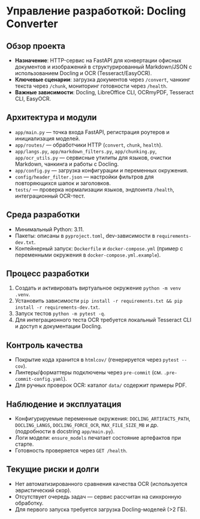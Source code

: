 # Управление разработкой: Docling Converter

## Обзор проекта
- **Назначение**: HTTP-сервис на FastAPI для конвертации офисных документов и изображений в структурированный Markdown/JSON с использованием Docling и OCR (Tesseract/EasyOCR).
- **Ключевые сценарии**: загрузка документов через `/convert`, чанкинг текста через `/chunk`, мониторинг готовности через `/health`.
- **Важные зависимости**: Docling, LibreOffice CLI, OCRmyPDF, Tesseract CLI, EasyOCR.

## Архитектура и модули
- `app/main.py` — точка входа FastAPI, регистрация роутеров и инициализация моделей.
- `app/routes/` — обработчики HTTP (`convert`, `chunk`, `health`).
- `app/langs.py`, `app/markdown_filters.py`, `app/chunking.py`, `app/ocr_utils.py` — сервисные утилиты для языков, очистки Markdown, чанкинга и работы с Docling.
- `app/config.py` — загрузка конфигурации и переменных окружения.
- `config/header_filter.json` — настройки фильтров для повторяющихся шапок и заголовков.
- `tests/` — проверка нормализации языков, эндпоинта `/health`, интеграционный OCR-тест.

## Среда разработки
- Минимальный Python: 3.11.
- Пакеты: описаны в `pyproject.toml`, dev-зависимости в `requirements-dev.txt`.
- Контейнерный запуск: `Dockerfile` и `docker-compose.yml` (пример с переменными окружения в `docker-compose.yml.example`).

## Процесс разработки
1. Создать и активировать виртуальное окружение `python -m venv .venv`.
2. Установить зависимости `pip install -r requirements.txt && pip install -r requirements-dev.txt`.
3. Запуск тестов `python -m pytest -q`.
4. Для интеграционного теста OCR требуется локальный Tesseract CLI и доступ к документации Docling.

## Контроль качества
- Покрытие кода хранится в `htmlcov/` (генерируется через `pytest --cov`).
- Линтеры/форматтеры подключены через `pre-commit` (см. `.pre-commit-config.yaml`).
- Для ручных проверок OCR: каталог `data/` содержит примеры PDF.

## Наблюдение и эксплуатация
- Конфигурируемые переменные окружения: `DOCLING_ARTIFACTS_PATH`, `DOCLING_LANGS`, `DOCLING_FORCE_OCR`, `MAX_FILE_SIZE_MB` и др. (подробности в docstring `app/main.py`).
- Логи модели: `ensure_models` печатает состояние артефактов при старте.
- Готовность проверяется через `GET /health`.

## Текущие риски и долги
- Нет автоматизированного сравнения качества OCR (используется эвристический скор).
- Отсутствует очередь задач — сервис рассчитан на синхронную обработку.
- Для первого запуска требуется загрузка Docling-моделей (>2 ГБ).
